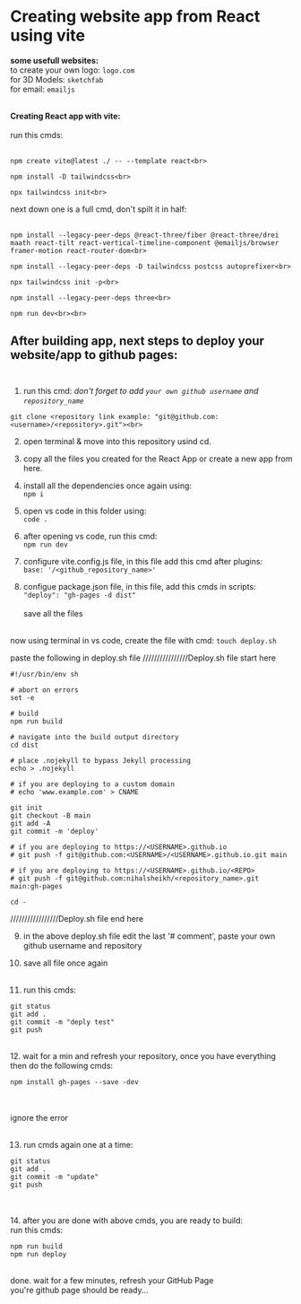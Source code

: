 # Creating website app from React using vite

**some usefull websites:**<br>
to create your own logo: `logo.com`<br>
for 3D Models: `sketchfab`<br>
for email: `emailjs`
<br>
<br>

**Creating React app with vite:** <br><br>
run this cmds: <br><br>
```
npm create vite@latest ./ -- --template react<br>

npm install -D tailwindcss<br>

npx tailwindcss init<br>
```

next down one is a full cmd, don't spilt it in half:<br><br>
```
npm install --legacy-peer-deps @react-three/fiber @react-three/drei maath react-tilt react-vertical-timeline-component @emailjs/browser framer-motion react-router-dom<br>

npm install --legacy-peer-deps -D tailwindcss postcss autoprefixer<br>

npx tailwindcss init -p<br>

npm install --legacy-peer-deps three<br>

npm run dev<br><br>
```

## After building app, next steps to deploy your website/app to github pages:<br><br>

1. run this cmd: *don't forget to add `your own github username` and `repository_name`* <br>
```
git clone <repository link example: "git@github.com:<username>/<repository>.git"><br>
```
2. open terminal & move into this repository usind cd.<br>

3. copy all the files you created for the React App or create a new app from here.<br>

4. install all the dependencies once again using:<br>
`npm i`

5. open vs code in this folder using:<br>
`code .`

6. after opening vs code, run this cmd:<br>
`npm run dev`

7. configure vite.config.js file, in this file add this cmd after plugins: <br>
`base: '/<github_repository_name>'`

8. configue package.json file, in this file, add this cmds in scripts:<br>
`"deploy": "gh-pages -d dist"`
<br><br>
save all the files<br><br>

now using terminal in vs code, create the file with cmd:
`touch deploy.sh`

paste the following in deploy.sh file
////////////////Deploy.sh file start here<do not add this line>
```
#!/usr/bin/env sh

# abort on errors
set -e

# build
npm run build

# navigate into the build output directory
cd dist

# place .nojekyll to bypass Jekyll processing
echo > .nojekyll

# if you are deploying to a custom domain
# echo 'www.example.com' > CNAME

git init
git checkout -B main
git add -A
git commit -m 'deploy'

# if you are deploying to https://<USERNAME>.github.io
# git push -f git@github.com:<USERNAME>/<USERNAME>.github.io.git main

# if you are deploying to https://<USERNAME>.github.io/<REPO>
# git push -f git@github.com:nihalsheikh/<repository_name>.git main:gh-pages

cd -
```
/////////////////Deploy.sh  file end here<do not add this line><br>

9. in the above deploy.sh file edit the last '# comment', paste your own github username and repository<br>

10. save all file once again<br><br>

11. run this cmds: 
```
git status
git add .
git commit -m "deply test"
git push
```
<br> 
12. wait for a min and refresh your repository, once you have everything then do the following cmds:<br>

`npm install gh-pages --save -dev`<br><br><br>

ignore the error<br><br>

13. run cmds again one at a time:<br>
```
git status
git add .
git commit -m "update"
git push
```
<br><br>
14. after you are done with above cmds, you are ready to build:<br>
run this cmds:<br>
```
npm run build
npm run deploy
```
<br>
done. wait for a few minutes, refresh your GitHub Page<br>
you're github page should be ready...

